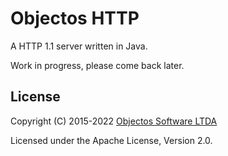 # Objectos HTTP

A HTTP 1.1 server written in Java.

Work in progress, please come back later.

## License

Copyright (C) 2015-2022 [Objectos Software LTDA](https://www.objectos.com.br)

Licensed under the Apache License, Version 2.0.
